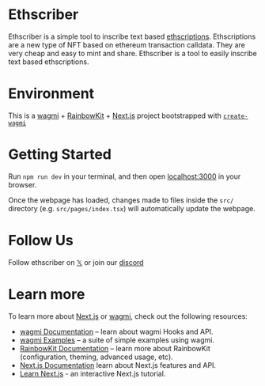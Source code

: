 # Ethscriber

Ethscriber is a simple tool to inscribe text based [ethscriptions](https://ethscriptions.com/). Ethscriptions are a new type of NFT based on ethereum transaction calldata. They are very cheap and easy to mint and share. Ethscriber is a tool to easily inscribe text based ethscriptions.


# Environment

This is a [wagmi](https://wagmi.sh) + [RainbowKit](https://rainbowkit.com) + [Next.js](https://nextjs.org) project bootstrapped with [`create-wagmi`](https://github.com/wagmi-dev/wagmi/tree/main/packages/create-wagmi)

# Getting Started

Run `npm run dev` in your terminal, and then open [localhost:3000](http://localhost:3000) in your browser.

Once the webpage has loaded, changes made to files inside the `src/` directory (e.g. `src/pages/index.tsx`) will automatically update the webpage.

# Follow Us

Follow ethscriber on [𝕏](https://x.com/ethscriber) or join our [discord](https://discord.gg/RdSj9ZFA)

# Learn more

To learn more about [Next.js](https://nextjs.org) or [wagmi](https://wagmi.sh), check out the following resources:

- [wagmi Documentation](https://wagmi.sh) – learn about wagmi Hooks and API.
- [wagmi Examples](https://wagmi.sh/examples/connect-wallet) – a suite of simple examples using wagmi.
- [RainbowKit Documentation](https://rainbowkit.com/docs/introduction) – learn more about RainbowKit (configuration, theming, advanced usage, etc).
- [Next.js Documentation](https://nextjs.org/docs) learn about Next.js features and API.
- [Learn Next.js](https://nextjs.org/learn) - an interactive Next.js tutorial.
